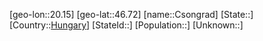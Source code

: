 ﻿---
location: [46.72,20.15]
type: City
tags:
- geo/City


SpocWebEntityId: 29684
isDeleted: false
confidential: public

---
[geo-lon::20.15]
[geo-lat::46.72]
[name::Csongrad]
[State::]
[Country::[Hungary](geo/Continent/Europe/Hungary.md)]
[StateId::]
[Population::]
[Unknown::]


